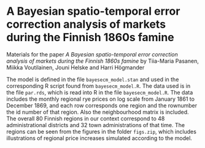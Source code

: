 # A Bayesian spatio-temporal error correction analysis of markets during the Finnish 1860s famine

Materials for the paper _A Bayesian spatio-temporal error correction analysis of markets during the Finnish 1860s famine_ by Tiia-Maria Pasanen, Miikka Voutilainen, Jouni Helske and Harri Högmander

The model is defined in the file ```bayesecm_model.stan``` and used in the corresponding R script found from ```bayesecm_model.R```. The data used is in the file ```par.rds```, which is read into R in the file ```bayesecm_model.R```. The data includes the monthly regional rye prices on log scale from January 1861 to December 1869, and each row corresponds one region and the rownumber the id number of that region. Also the neighbourhood matrix is included. The overall 80 Finnish regions in our context correspond to 48 administrational districts and 32 town administrations of that time. The regions can be seen from the figures in the folder ```figs.zip```, which includes illustrations of regional price increases simulated according to the model.
